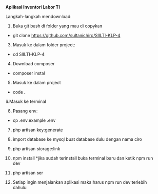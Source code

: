 **Aplikasi Inventori Labor TI**

Langkah-langkah mendownload:
1. Buka git bash di folder yang mau di copykan
- git clone https://github.com/sultanichiro/SIILTI-KLP-4

3. Masuk ke dalam folder project:
- cd SIILTI-KLP-4
   
4. Download composer
- composer instal

5. Masuk ke dalam project
- code .

6.Masuk ke terminal

6. Pasang env:
- cp .env.example .env

7. php artisan key:generate

8. import database ke mysql buat database dulu dengan nama ciro

9. php artisan storage:link 

10. npm install *jika sudah terinstall buka terminal baru dan ketik npm run dev

11. php artisan ser

12. Setiap ingin menjalankan aplikasi maka harus npm run dev terlebih dahulu
